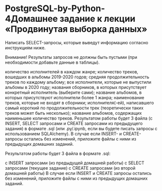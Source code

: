 # PostgreSQL-by-Python-4Домашнее задание к лекции «Продвинутая выборка данных»
Написать SELECT-запросы, которые выведут информацию согласно инструкциям ниже.

Внимание! Результаты запросов не должны быть пустыми (при необходимости добавьте данные в таблицы).

количество исполнителей в каждом жанре;
количество треков, вошедших в альбомы 2019-2020 годов;
средняя продолжительность треков по каждому альбому;
все исполнители, которые не выпустили альбомы в 2020 году;
названия сборников, в которых присутствует конкретный исполнитель (выберите сами);
название альбомов, в которых присутствуют исполнители более 1 жанра;
наименование треков, которые не входят в сборники;
исполнителя(-ей), написавшего самый короткий по продолжительности трек (теоретически таких треков может быть несколько);
название альбомов, содержащих наименьшее количество треков.
Результатом работы будет 3 файла (с INSERT, SELECT запросами и CREATE запросами из предыдущего задания) в формате .sql (или .py/.ipynb, если вы будете писать запросы с использованием SQLAlchemy).
В случае если INSERT- и CREATE-запросы остались без изменений, приложите файлы c ними из предыдущих домашних заданий.

Результатом работы будет 3 файла в формате .sql:

с INSERT запросами (из предыдущей домашней работы)
с SELECT запросами (текущее задание)
с CREATE запросами (из второй домашней работы)
В случае если INSERT и CREATE запросы остались без изменений, приложите файлы c ними из предыдущих домашних заданий.
